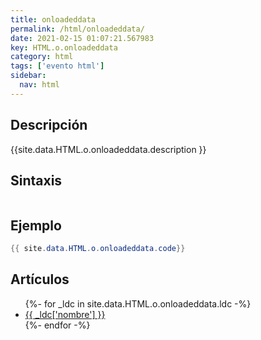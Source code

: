 ```yaml
---
title: onloadeddata
permalink: /html/onloadeddata/
date: 2021-02-15 01:07:21.567983
key: HTML.o.onloadeddata
category: html
tags: ['evento html']
sidebar: 
  nav: html
---
```


## Descripción
{{site.data.HTML.o.onloadeddata.description }}

## Sintaxis
~~~html
~~~

## Ejemplo
~~~java
{{ site.data.HTML.o.onloadeddata.code}}
~~~

## Artículos
<ul>
{%- for _ldc in site.data.HTML.o.onloadeddata.ldc -%}
   <li>
       <a href="{{_ldc['url'] }}">{{ _ldc['nombre'] }}</a>
   </li>
{%- endfor -%}
</ul>
